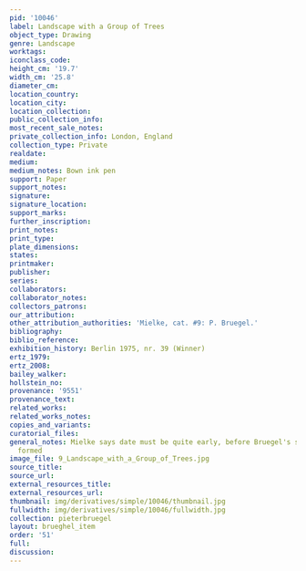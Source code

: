 ```yaml
---
pid: '10046'
label: Landscape with a Group of Trees
object_type: Drawing
genre: Landscape
worktags:
iconclass_code:
height_cm: '19.7'
width_cm: '25.8'
diameter_cm:
location_country:
location_city:
location_collection:
public_collection_info:
most_recent_sale_notes:
private_collection_info: London, England
collection_type: Private
realdate:
medium:
medium_notes: Bown ink pen
support: Paper
support_notes:
signature:
signature_location:
support_marks:
further_inscription:
print_notes:
print_type:
plate_dimensions:
states:
printmaker:
publisher:
series:
collaborators:
collaborator_notes:
collectors_patrons:
our_attribution:
other_attribution_authorities: 'Mielke, cat. #9: P. Bruegel.'
bibliography:
biblio_reference:
exhibition_history: Berlin 1975, nr. 39 (Winner)
ertz_1979:
ertz_2008:
bailey_walker:
hollstein_no:
provenance: '9551'
provenance_text:
related_works:
related_works_notes:
copies_and_variants:
curatorial_files:
general_notes: Mielke says date must be quite early, before Bruegel's style is fully
  formed
image_file: 9_Landscape_with_a_Group_of_Trees.jpg
source_title:
source_url:
external_resources_title:
external_resources_url:
thumbnail: img/derivatives/simple/10046/thumbnail.jpg
fullwidth: img/derivatives/simple/10046/fullwidth.jpg
collection: pieterbruegel
layout: brueghel_item
order: '51'
full:
discussion:
---
```

